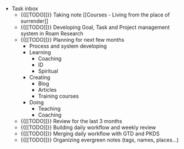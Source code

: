 - Task inbox
    - {{[[TODO]]}} Taking note [[Courses - Living from the place of surrender]]
    - {{[[TODO]]}} Developing Goal, Task and Project management system in Roam Research
    - {{[[TODO]]}} Planning for next few months
        - Process and system developing
        - Learning
            - Coaching
            - ID
            - Spiritual
        - Creating
            - Blog
            - Articles
            - Training courses
        - Doing
            - Teaching
            - Coaching
    - {{[[TODO]]}} Review for the last 3 months
    - {{[[TODO]]}} Building daily workflow and weekly review
    - {{[[TODO]]}} Merging daily workflow with GTD and PKDS
    - {{[[TODO]]}} Organizing evergreen notes (tags, names, places...)
